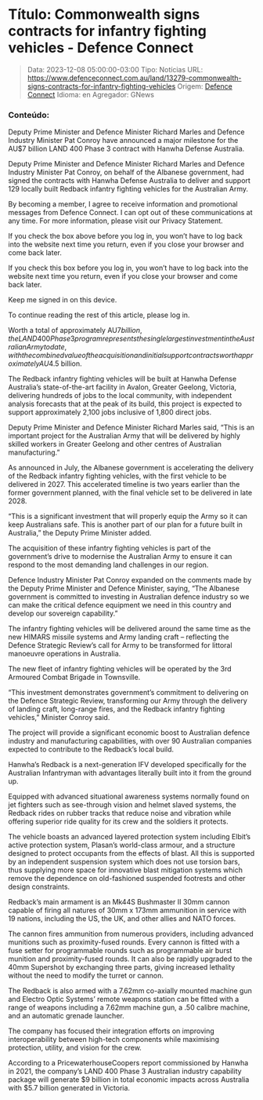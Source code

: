 # Título: Commonwealth signs contracts for infantry fighting vehicles - Defence Connect

>Data: 2023-12-08 05:00:00-03:00
>Tipo: Notícias
>URL: https://www.defenceconnect.com.au/land/13279-commonwealth-signs-contracts-for-infantry-fighting-vehicles
>Origem: [Defence Connect](https://www.defenceconnect.com.au)
>Idioma: en
>Agregador: GNews

### Conteúdo:

Deputy Prime Minister and Defence Minister Richard Marles and Defence Industry Minister Pat Conroy have announced a major milestone for the AU$7 billion LAND 400 Phase 3 contract with Hanwha Defense Australia.

Deputy Prime Minister and Defence Minister Richard Marles and Defence Industry Minister Pat Conroy, on behalf of the Albanese government, had signed the contracts with Hanwha Defense Australia to deliver and support 129 locally built Redback infantry fighting vehicles for the Australian Army.

By becoming a member, I agree to receive information and promotional messages from Defence Connect. I can opt out of these communications at any time. For more information, please visit our Privacy Statement.

If you check the box above before you log in, you won’t have to log back into the website next time you return, even if you close your browser and come back later.

If you check this box before you log in, you won’t have to log back into the website next time you return, even if you close your browser and come back later.

Keep me signed in on this device.

To continue reading the rest of this article, please log in.

Worth a total of approximately AU$7 billion, the LAND 400 Phase 3 program represents the single largest investment in the Australian Army to date, with the combined value of the acquisition and initial support contracts worth approximately AU$4.5 billion.

The Redback infantry fighting vehicles will be built at Hanwha Defense Australia’s state-of-the-art facility in Avalon, Greater Geelong, Victoria, delivering hundreds of jobs to the local community, with independent analysis forecasts that at the peak of its build, this project is expected to support approximately 2,100 jobs inclusive of 1,800 direct jobs.

Deputy Prime Minister and Defence Minister Richard Marles said, “This is an important project for the Australian Army that will be delivered by highly skilled workers in Greater Geelong and other centres of Australian manufacturing.”

As announced in July, the Albanese government is accelerating the delivery of the Redback infantry fighting vehicles, with the first vehicle to be delivered in 2027. This accelerated timeline is two years earlier than the former government planned, with the final vehicle set to be delivered in late 2028.

“This is a significant investment that will properly equip the Army so it can keep Australians safe. This is another part of our plan for a future built in Australia,” the Deputy Prime Minister added.

The acquisition of these infantry fighting vehicles is part of the government’s drive to modernise the Australian Army to ensure it can respond to the most demanding land challenges in our region.

Defence Industry Minister Pat Conroy expanded on the comments made by the Deputy Prime Minister and Defence Minister, saying, “The Albanese government is committed to investing in Australian defence industry so we can make the critical defence equipment we need in this country and develop our sovereign capability.”

The infantry fighting vehicles will be delivered around the same time as the new HIMARS missile systems and Army landing craft – reflecting the Defence Strategic Review’s call for Army to be transformed for littoral manoeuvre operations in Australia.

The new fleet of infantry fighting vehicles will be operated by the 3rd Armoured Combat Brigade in Townsville.

“This investment demonstrates government’s commitment to delivering on the Defence Strategic Review, transforming our Army through the delivery of landing craft, long-range fires, and the Redback infantry fighting vehicles,” Minister Conroy said.

The project will provide a significant economic boost to Australian defence industry and manufacturing capabilities, with over 90 Australian companies expected to contribute to the Redback’s local build.

Hanwha’s Redback is a next-generation IFV developed specifically for the Australian Infantryman with advantages literally built into it from the ground up.

Equipped with advanced situational awareness systems normally found on jet fighters such as see-through vision and helmet slaved systems, the Redback rides on rubber tracks that reduce noise and vibration while offering superior ride quality for its crew and the soldiers it protects.

The vehicle boasts an advanced layered protection system including Elbit’s active protection system, Plasan’s world-class armour, and a structure designed to protect occupants from the effects of blast. All this is supported by an independent suspension system which does not use torsion bars, thus supplying more space for innovative blast mitigation systems which remove the dependence on old-fashioned suspended footrests and other design constraints.

Redback’s main armament is an Mk44S Bushmaster II 30mm cannon capable of firing all natures of 30mm x 173mm ammunition in service with 19 nations, including the US, the UK, and other allies and NATO forces.

The cannon fires ammunition from numerous providers, including advanced munitions such as proximity-fused rounds. Every cannon is fitted with a fuse setter for programmable rounds such as programmable air burst munition and proximity-fused rounds. It can also be rapidly upgraded to the 40mm Supershot by exchanging three parts, giving increased lethality without the need to modify the turret or cannon.

The Redback is also armed with a 7.62mm co-axially mounted machine gun and Electro Optic Systems’ remote weapons station can be fitted with a range of weapons including a 7.62mm machine gun, a .50 calibre machine, and an automatic grenade launcher.

The company has focused their integration efforts on improving interoperability between high-tech components while maximising protection, utility, and vision for the crew.

According to a PricewaterhouseCoopers report commissioned by Hanwha in 2021, the company’s LAND 400 Phase 3 Australian industry capability package will generate $9 billion in total economic impacts across Australia with $5.7 billion generated in Victoria.
